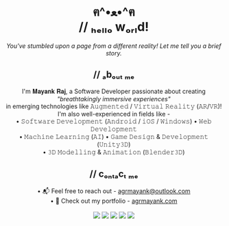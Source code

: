 <h1 align="center">ฅ^•ﻌ•^ฅ<br>// ₕₑₗₗₒ wₒᵣₗd!</h1>

<!--
**AgrMayank/AgrMayank** is a ✨ _special_ ✨ repository because its `README.md` (this file) appears on your GitHub profile.

Here are some ideas to get you started:

- 🔭 I’m currently working on ...
- 🌱 I’m currently learning ...
- 👯 I’m looking to collaborate on ...
- 🤔 I’m looking for help with ...
- 💬 Ask me about ...
- 📫 How to reach me: ...
- 😄 Pronouns: ...
- ⚡ Fun fact: ...
-->

<p align="center"><i>You've stumbled upon a page from a different reality! Let me tell you a brief story.</i></p>

<h2 align="center">// ₐbₒᵤₜ ₘₑ</h2>

<p align="center">
 I'm 𝐌𝐚𝐲𝐚𝐧𝐤 𝐑𝐚𝐣, a Software Developer passionate about creating<br><i>"breathtakingly immersive experiences"</i><br>in emerging technologies like 𝙰𝚞𝚐𝚖𝚎𝚗𝚝𝚎𝚍 / 𝚅𝚒𝚛𝚝𝚞𝚊𝚕 𝚁𝚎𝚊𝚕𝚒𝚝𝚢 (𝙰𝚁/𝚅𝚁)!<br>
I'm also well-experienced in fields like - <br>
• 𝚂𝚘𝚏𝚝𝚠𝚊𝚛𝚎 𝙳𝚎𝚟𝚎𝚕𝚘𝚙𝚖𝚎𝚗𝚝 (𝙰𝚗𝚍𝚛𝚘𝚒𝚍 / 𝚒𝙾𝚂 / 𝚆𝚒𝚗𝚍𝚘𝚠𝚜)    • 𝚆𝚎𝚋 𝙳𝚎𝚟𝚎𝚕𝚘𝚙𝚖𝚎𝚗𝚝<br>
• 𝙼𝚊𝚌𝚑𝚒𝚗𝚎 𝙻𝚎𝚊𝚛𝚗𝚒𝚗𝚐 (𝙰𝙸)    • 𝙶𝚊𝚖𝚎 𝙳𝚎𝚜𝚒𝚐𝚗 & 𝙳𝚎𝚟𝚎𝚕𝚘𝚙𝚖𝚎𝚗𝚝 (𝚄𝚗𝚒𝚝𝚢𝟹𝙳)<br>
• 𝟹𝙳 𝙼𝚘𝚍𝚎𝚕𝚕𝚒𝚗𝚐 & 𝙰𝚗𝚒𝚖𝚊𝚝𝚒𝚘𝚗 (𝙱𝚕𝚎𝚗𝚍𝚎𝚛𝟹𝙳)<br></p>

<h2 align="center">// cₒₙₜₐcₜ ₘₑ</h2>

<p align="center">
• 📬 Feel free to reach out - <a href="mailto:agrmayank@outlook.com">agrmayank@outlook.com</a><br>
• 🎨 Check out my portfolio - <a href="https://agrmayank.com/" target="_blank">agrmayank.com</a><br>
<br>
<a href="https://medium.com/@AgrMayank" target="_blank"><img src="https://img.shields.io/badge/medium-%2312100E.svg?&style=for-the-badge&logo=medium&logoColor=white" /></a> <a href="https://twitter.com/myid_mayank" target="_blank"><img src="https://img.shields.io/badge/twitter-%231DA1F2.svg?&style=for-the-badge&logo=twitter&logoColor=white" /></a> <a href="https://www.linkedin.com/in/AgrMayank/" target="_blank"><img src="https://img.shields.io/badge/linkedin-%230077B5.svg?&style=for-the-badge&logo=linkedin&logoColor=white" /></a> <a href="https://www.facebook.com/myid.mayank" target="_blank"><img src = "https://img.shields.io/badge/facebook-%231877F2.svg?&style=for-the-badge&logo=facebook&logoColor=white"></a> <a href="https://www.instagram.com/myid.mayank/" target="_blank"><img src = "https://img.shields.io/badge/instagram-%23E4405F.svg?&style=for-the-badge&logo=instagram&logoColor=white"></a>
<br>
</p>
